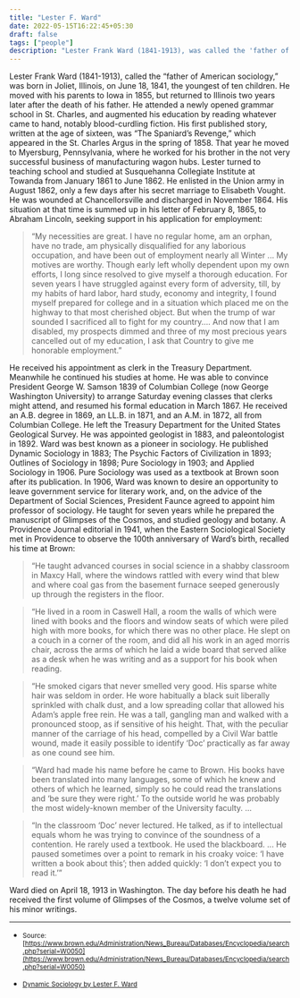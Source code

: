 ```yaml
---
title: "Lester F. Ward"
date: 2022-05-15T16:22:45+05:30
draft: false
tags: ["people"]
description: "Lester Frank Ward (1841-1913), was called the 'father of American sociology' He has wrote many books which are milstones in sociology."
---
```


Lester Frank Ward (1841-1913), called the “father of American sociology,” was born in Joliet, Illinois, on June 18, 1841, the youngest of ten children. He moved with his parents to Iowa in 1855, but returned to Illinois two years later after the death of his father. He attended a newly opened grammar school in St. Charles, and augmented his education by reading whatever came to hand, notably blood-curdling fiction. His first published story, written at the age of sixteen, was “The Spaniard’s Revenge,” which appeared in the St. Charles Argus in the spring of 1858. That year he moved to Myersburg, Pennsylvania, where he worked for his brother in the not very successful business of manufacturing wagon hubs. Lester turned to teaching school and studied at Susquehanna Collegiate Institute at Towanda from January 1861 to June 1862. He enlisted in the Union army in August 1862, only a few days after his secret marriage to Elisabeth Vought. He was wounded at Chancellorsville and discharged in November 1864. His situation at that time is summed up in his letter of February 8, 1865, to Abraham Lincoln, seeking support in his application for employment:

>“My necessities are great. I have no regular home, am an orphan, have no trade, am physically disqualified for any laborious occupation, and have been out of employment nearly all Winter ... My motives are worthy. Though early left wholly dependent upon my own efforts, I long since resolved to give myself a thorough education. For seven years I have struggled against every form of adversity, till, by my habits of hard labor, hard study, economy and integrity, I found myself prepared for college and in a situation which placed me on the highway to that most cherished object. But when the trump of war sounded I sacrificed all to fight for my country.... And now that I am disabled, my prospects dimmed and three of my most precious years cancelled out of my education, I ask that Country to give me honorable employment.”

He received his appointment as clerk in the Treasury Department. Meanwhile he continued his studies at home. He was able to convince President George W. Samson 1839 of Columbian College (now George Washington University) to arrange Saturday evening classes that clerks might attend, and resumed his formal education in March 1867. He received an A.B. degree in 1869, an LL.B. in 1871, and an A.M. in 1872, all from Columbian College. He left the Treasury Department for the United States Geological Survey. He was appointed geologist in 1883, and paleontologist in 1892.
Ward was best known as a pioneer in sociology. He published Dynamic Sociology in 1883; The Psychic Factors of Civilization in 1893; Outlines of Sociology in 1898; Pure Sociology in 1903; and Applied Sociology in 1906. Pure Sociology was used as a textbook at Brown soon after its publication. In 1906, Ward was known to desire an opportunity to leave government service for literary work, and, on the advice of the Department of Social Sciences, President Faunce agreed to appoint him professor of sociology. He taught for seven years while he prepared the manuscript of Glimpses of the Cosmos, and studied geology and botany. A Providence Journal editorial in 1941, when the Eastern Sociological Society met in Providence to observe the 100th anniversary of Ward’s birth, recalled his time at Brown:

>“He taught advanced courses in social science in a shabby classroom in Maxcy Hall, where the windows rattled with every wind that blew and where coal gas from the basement furnace seeped generously up through the registers in the floor.

>“He lived in a room in Caswell Hall, a room the walls of which were lined with books and the floors and window seats of which were piled high with more books, for which there was no other place. He slept on a couch in a corner of the room, and did all his work in an aged morris chair, across the arms of which he laid a wide board that served alike as a desk when he was writing and as a support for his book when reading.

>“He smoked cigars that never smelled very good. His sparse white hair was seldom in order. He wore habitually a black suit liberally sprinkled with chalk dust, and a low spreading collar that allowed his Adam’s apple free rein. He was a tall, gangling man and walked with a pronounced stoop, as if sensitive of his height. That, with the peculiar manner of the carriage of his head, compelled by a Civil War battle wound, made it easily possible to identify ‘Doc’ practically as far away as one cound see him.

>“Ward had made his name before he came to Brown. His books have been translated into many languages, some of which he knew and others of which he learned, simply so he could read the translations and ‘be sure they were right.’ To the outside world he was probably the most widely-known member of the University faculty. ...

>“In the classroom ‘Doc’ never lectured. He talked, as if to intellectual equals whom he was trying to convince of the soundness of a contention. He rarely used a textbook. He used the blackboard. ... He paused sometimes over a point to remark in his croaky voice: ‘I have written a book about this’; then added quickly: ‘I don’t expect you to read it.’”

Ward died on April 18, 1913 in Washington. The day before his death he had received the first volume of Glimpses of the Cosmos, a twelve volume set of his minor writings.

----

- <small>Source:[https://www.brown.edu/Administration/News_Bureau/Databases/Encyclopedia/search.php?serial=W0050](https://www.brown.edu/Administration/News_Bureau/Databases/Encyclopedia/search.php?serial=W0050)</small>

- <small>[Dynamic Sociology by Lester F. Ward](https://app.treasure.cloud/share/public/0223311782e6bce0ad1e7f2bc5d6064f8a2491cccec2eb91fc9e417c3a8a354b)</small>